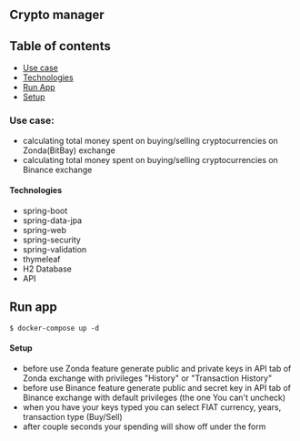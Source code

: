 ## Crypto manager

## Table of contents
+ [Use case](#use-case)
+ [Technologies](#technologies)
+ [Run App](run-app)
+ [Setup](#setup)

### Use case:
+ calculating total money spent on buying/selling cryptocurrencies on Zonda(BitBay) exchange
+ calculating total money spent on buying/selling cryptocurrencies on Binance exchange
#### Technologies
+ spring-boot
+ spring-data-jpa
+ spring-web
+ spring-security
+ spring-validation
+ thymeleaf
+ H2 Database
+ API

## Run app

```
$ docker-compose up -d
```

#### Setup

+ before use Zonda feature generate public and private keys in API tab of Zonda exchange with privileges "History" or "Transaction History"
+ before use Binance feature generate public and secret key in API tab of Binance exchange with default privileges (the one You can't uncheck)
+ when you have your keys typed you can select FIAT currency, years, transaction type (Buy/Sell) 
+ after couple seconds your spending will show off under the form
